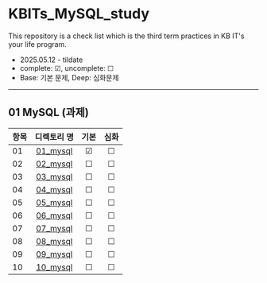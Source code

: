 # KBITs_MySQL_study
This repository is a check list which is the third term practices in KB IT's your life program.
- 2025.05.12 - tildate
- complete: ☑, uncomplete: ☐
- Base: 기본 문제, Deep: 심화문제

---

## 01 MySQL (과제)
| 항목 | 디렉토리 명 | 기본 | 심화 | 
|------|:----:|:----:|:----:|
| 01 | [01_mysql](https://github.com/yoon2fy/KBITs_MySQL_study/blob/main/01%20mySQL/01_mysql/Basic/basic.md) | ☑ | ☐ |
| 02 | [02_mysql]() | ☐ | ☐ |
| 03 | [03_mysql]() | ☐ | ☐ |
| 04 | [04_mysql]() | ☐ | ☐ |
| 05 | [05_mysql]() | ☐ | ☐ |
| 06 | [06_mysql]() | ☐ | ☐ |
| 07 | [07_mysql]() | ☐ | ☐ |
| 08 | [08_mysql]() | ☐ | ☐ |
| 09 | [09_mysql]() | ☐ | ☐ |
| 10 | [10_mysql]() | ☐ | ☐ |
